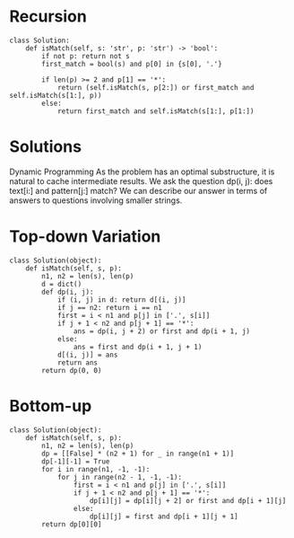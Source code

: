 # Recursion
```
class Solution:
    def isMatch(self, s: 'str', p: 'str') -> 'bool':
        if not p: return not s
        first_match = bool(s) and p[0] in {s[0], '.'}
        
        if len(p) >= 2 and p[1] == '*':
            return (self.isMatch(s, p[2:]) or first_match and self.isMatch(s[1:], p))
        else:
            return first_match and self.isMatch(s[1:], p[1:])
```
# Solutions
Dynamic Programming
As the problem has an optimal substructure, it is natural to cache intermediate results. We ask the question dp(i, j): does 
text[i:] and pattern[j:] match? We can describe our answer in terms of answers to questions involving smaller strings.
# Top-down Variation
```
class Solution(object):
    def isMatch(self, s, p):
        n1, n2 = len(s), len(p)
        d = dict()
        def dp(i, j):
            if (i, j) in d: return d[(i, j)]
            if j == n2: return i == n1
            first = i < n1 and p[j] in ['.', s[i]]
            if j + 1 < n2 and p[j + 1] == '*':
                ans = dp(i, j + 2) or first and dp(i + 1, j)
            else:
                ans = first and dp(i + 1, j + 1)
            d[(i, j)] = ans
            return ans
        return dp(0, 0)
```

# Bottom-up
```
class Solution(object):
    def isMatch(self, s, p):
        n1, n2 = len(s), len(p)
        dp = [[False] * (n2 + 1) for _ in range(n1 + 1)]
        dp[-1][-1] = True
        for i in range(n1, -1, -1):
            for j in range(n2 - 1, -1, -1):
                first = i < n1 and p[j] in ['.', s[i]]
                if j + 1 < n2 and p[j + 1] == '*':
                    dp[i][j] = dp[i][j + 2] or first and dp[i + 1][j]
                else:
                    dp[i][j] = first and dp[i + 1][j + 1]
        return dp[0][0]
```
